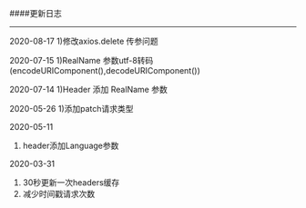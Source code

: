 ####更新日志
___

2020-08-17
1)修改axios.delete 传参问题

2020-07-15
1)RealName 参数utf-8转码(encodeURIComponent(),decodeURIComponent())

2020-07-14
1)Header 添加 RealName 参数

2020-05-26
1)添加patch请求类型

2020-05-11
1) header添加Language参数

2020-03-31
1) 30秒更新一次headers缓存
2) 减少时间戳请求次数

